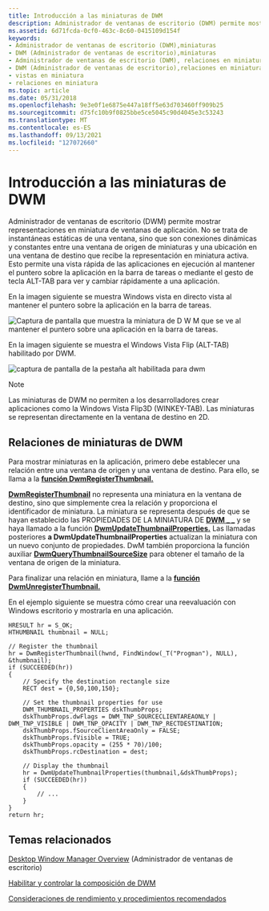 ```yaml
---
title: Introducción a las miniaturas de DWM
description: Administrador de ventanas de escritorio (DWM) permite mostrar representaciones en miniatura de ventanas de aplicación.
ms.assetid: 6d71fcda-0cf0-463c-8c60-0415109d154f
keywords:
- Administrador de ventanas de escritorio (DWM),miniaturas
- DWM (Administrador de ventanas de escritorio),miniaturas
- Administrador de ventanas de escritorio (DWM), relaciones en miniatura
- DWM (Administrador de ventanas de escritorio),relaciones en miniatura
- vistas en miniatura
- relaciones en miniatura
ms.topic: article
ms.date: 05/31/2018
ms.openlocfilehash: 9e3e0f1e6875e447a18ff5e63d703460ff909b25
ms.sourcegitcommit: d75fc10b9f0825bbe5ce5045c90d4045e3c53243
ms.translationtype: MT
ms.contentlocale: es-ES
ms.lasthandoff: 09/13/2021
ms.locfileid: "127072660"
---
```

# <a name="dwm-thumbnail-overview"></a>Introducción a las miniaturas de DWM

Administrador de ventanas de escritorio (DWM) permite mostrar representaciones en miniatura de ventanas de aplicación. No se trata de instantáneas estáticas de una ventana, sino que son conexiones dinámicas y constantes entre una ventana de origen de miniaturas y una ubicación en una ventana de destino que recibe la representación en miniatura activa. Esto permite una vista rápida de las aplicaciones en ejecución al mantener el puntero sobre la aplicación en la barra de tareas o mediante el gesto de tecla ALT-TAB para ver y cambiar rápidamente a una aplicación.

En la imagen siguiente se muestra Windows vista en directo vista al mantener el puntero sobre la aplicación en la barra de tareas.

![Captura de pantalla que muestra la miniatura de D W M que se ve al mantener el puntero sobre una aplicación en la barra de tareas.](images/dwm-livethumbnail.png)

En la imagen siguiente se muestra el Windows Vista Flip (ALT-TAB) habilitado por DWM.

![captura de pantalla de la pestaña alt habilitada para dwm](images/dwm-flip.png)

> [!Note]  
> Las miniaturas de DWM no permiten a los desarrolladores crear aplicaciones como la Windows Vista Flip3D (WINKEY-TAB). Las miniaturas se representan directamente en la ventana de destino en 2D.

 

## <a name="dwm-thumbnail-relationships"></a>Relaciones de miniaturas de DWM

Para mostrar miniaturas en la aplicación, primero debe establecer una relación entre una ventana de origen y una ventana de destino. Para ello, se llama a la [**función DwmRegisterThumbnail.**](/windows/desktop/api/Dwmapi/nf-dwmapi-dwmregisterthumbnail)

[**DwmRegisterThumbnail**](/windows/desktop/api/Dwmapi/nf-dwmapi-dwmregisterthumbnail) no representa una miniatura en la ventana de destino, sino que simplemente crea la relación y proporciona el identificador de miniatura. La miniatura se representa después de que se hayan establecido las PROPIEDADES DE LA MINIATURA DE [**DWM \_ \_**](/windows/desktop/api/Dwmapi/ns-dwmapi-dwm_thumbnail_properties) y se haya llamado a la función [**DwmUpdateThumbnailProperties.**](/windows/desktop/api/Dwmapi/nf-dwmapi-dwmupdatethumbnailproperties) Las llamadas posteriores **a DwmUpdateThumbnailProperties** actualizan la miniatura con un nuevo conjunto de propiedades. DwM también proporciona la función auxiliar [**DwmQueryThumbnailSourceSize**](/windows/desktop/api/Dwmapi/nf-dwmapi-dwmquerythumbnailsourcesize) para obtener el tamaño de la ventana de origen de la miniatura.

Para finalizar una relación en miniatura, llame a la [**función DwmUnregisterThumbnail.**](/windows/desktop/api/Dwmapi/nf-dwmapi-dwmunregisterthumbnail)

En el ejemplo siguiente se muestra cómo crear una reevaluación con Windows escritorio y mostrarla en una aplicación.


```
HRESULT hr = S_OK;
HTHUMBNAIL thumbnail = NULL;

// Register the thumbnail
hr = DwmRegisterThumbnail(hwnd, FindWindow(_T("Progman"), NULL), &thumbnail);
if (SUCCEEDED(hr))
{
    // Specify the destination rectangle size
    RECT dest = {0,50,100,150};

    // Set the thumbnail properties for use
    DWM_THUMBNAIL_PROPERTIES dskThumbProps;
    dskThumbProps.dwFlags = DWM_TNP_SOURCECLIENTAREAONLY | DWM_TNP_VISIBLE | DWM_TNP_OPACITY | DWM_TNP_RECTDESTINATION;
    dskThumbProps.fSourceClientAreaOnly = FALSE; 
    dskThumbProps.fVisible = TRUE;
    dskThumbProps.opacity = (255 * 70)/100;
    dskThumbProps.rcDestination = dest;

    // Display the thumbnail
    hr = DwmUpdateThumbnailProperties(thumbnail,&dskThumbProps);
    if (SUCCEEDED(hr))
    {
        // ...
    }
}
return hr;
```



## <a name="related-topics"></a>Temas relacionados

<dl> <dt>

[Desktop Window Manager Overview](dwm-overview.md) (Administrador de ventanas de escritorio)
</dt> <dt>

[Habilitar y controlar la composición de DWM](composition-ovw.md)
</dt> <dt>

[Consideraciones de rendimiento y procedimientos recomendados](bestpractices-ovw.md)
</dt> </dl>

 

 




